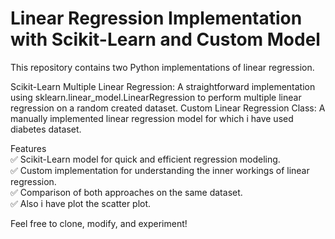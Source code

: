 # Linear Regression Implementation with Scikit-Learn and Custom Model
This repository contains two Python implementations of linear regression.

Scikit-Learn Multiple Linear Regression: A straightforward implementation using sklearn.linear_model.LinearRegression to perform multiple linear regression on a random created dataset.
Custom Linear Regression Class: A manually implemented linear regression model for which i have used diabetes dataset.

Features  
✅ Scikit-Learn model for quick and efficient regression modeling.  
✅ Custom implementation for understanding the inner workings of linear regression.  
✅ Comparison of both approaches on the same dataset.  
✅ Also i have plot the scatter plot.  

Feel free to clone, modify, and experiment! 
